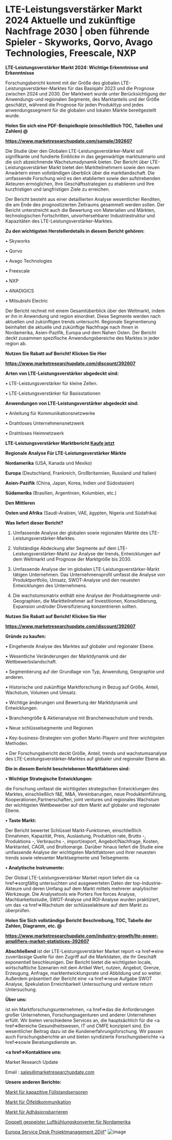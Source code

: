 # LTE-Leistungsverstärker Markt 2024 Aktuelle und zukünftige Nachfrage 2030 | oben führende Spieler - Skyworks, Qorvo, Avago Technologies, Freescale, NXP

<strong>LTE-Leistungsverstärker Markt 2024: Wichtige Erkenntnisse und Erkenntnisse</strong>

Forschungsbericht kommt mit der Größe des globalen LTE-Leistungsverstärker-Marktes für das Basisjahr 2023 und die Prognose zwischen 2024 und 2030. Der Marktwert wurde unter Berücksichtigung der Anwendungs-und regionalen Segmente, des Marktanteils und der Größe geschätzt, während die Prognose für jeden Produkttyp und jedes anwendungssegment für die globalen und lokalen Märkte bereitgestellt wurde.



<strong>Holen Sie sich eine PDF-Beispielkopie (einschließlich TOC, Tabellen und Zahlen) @
</strong>

<strong><a href=https://www.marketresearchupdate.com/sample/392607>

<strong>https://www.marketresearchupdate.com/sample/392607</u></font></a></strong></strong>

Die Studie über den Globalen LTE-Leistungsverstärker-Markt soll signifikante und fundierte Einblicke in das gegenwärtige marktszenario und die sich abzeichnende Wachstumsdynamik bieten. Der Bericht über LTE-Leistungsverstärker Markt bietet den Marktteilnehmern sowie den neuen Anwärtern einen vollständigen überblick über die marktlandschaft. Die umfassende Forschung wird es den etablierten sowie den aufstrebenden Akteuren ermöglichen, Ihre Geschäftsstrategien zu etablieren und Ihre kurzfristigen und langfristigen Ziele zu erreichen.

Der Bericht besteht aus einer detaillierten Analyse wesentlicher Renditen, die am Ende des prognostizierten Zeitraums gesammelt werden sollen. Der Bericht unterstreicht auch die Bewertung von Materialien und Märkten, technologischen Fortschritten, unvorhersehbarer Industriestruktur und Kapazitäten des LTE-Leistungsverstärker-Marktes.



<strong>Zu den wichtigsten Herstellerdetails in diesem Bericht gehören:</strong>

• Skyworks

• Qorvo

• Avago Technologies

• Freescale

• NXP

• ANADIGICS

• Mitsubishi Electric

Der Bericht rechnet mit einem Gesamtüberblick über den Weltmarkt, indem er ihn in Anwendung und region einordnet. Diese Segmente werden nach aktuellen und zukünftigen trends untersucht. Regionale Segmentierung beinhaltet die aktuelle und zukünftige Nachfrage nach Ihnen in Nordamerika, Asien-Pazifik, Europa und dem Nahen Osten. Der Bericht deckt zusammen spezifische Anwendungsbereiche des Marktes in jeder region ab.



<strong>Nutzen Sie Rabatt auf Bericht! Klicken Sie Hier
</strong>

<strong><a href=https://www.marketresearchupdate.com/discount/392607>https://www.marketresearchupdate.com/discount/392607</b></u></font></strong></a>



<strong>Arten von LTE-Leistungsverstärker abgedeckt sind:</strong>

• LTE-Leistungsverstärker für kleine Zellen.

• LTE-Leistungsverstärker für Basisstationen



<strong>Anwendungen von LTE-Leistungsverstärker abgedeckt sind:</strong>

• Anleitung für Kommunikationsnetzwerke

• Drahtloses Unternehmensnetzwerk

• Drahtloses Heimnetzwerk



<strong>LTE-Leistungsverstärker Marktbericht <a href=https://www.marketresearchupdate.com/buynow/392607>Kaufe jetzt</a></strong>



<strong>Regionale Analyse Für LTE-Leistungsverstärker Märkte</strong>



<strong>Nordamerika</strong> (USA, Kanada und Mexiko)



<strong>Europa</strong> (Deutschland, Frankreich, Großbritannien, Russland und Italien)



<strong>Asien-Pazifik</strong> (China, Japan, Korea, Indien und Südostasien)



<strong>Südamerika</strong> (Brasilien, Argentinien, Kolumbien, etc.)



<strong>Den Mittleren</strong> 

<strong>Osten und Afrika</strong> (Saudi-Arabien, VAE, ägypten, Nigeria und Südafrika)



<strong>Was liefert dieser Bericht?</strong>

1. Umfassende Analyse der globalen sowie regionalen Märkte des LTE-Leistungsverstärker-Marktes.

2. Vollständige Abdeckung aller Segmente auf dem LTE-Leistungsverstärker-Markt zur Analyse der trends, Entwicklungen auf dem Weltmarkt und Prognose der Marktgröße bis 2030.

3. Umfassende Analyse der im globalen LTE-Leistungsverstärker-Markt tätigen Unternehmen. Das Unternehmensprofil umfasst die Analyse von Produktportfolio, Umsatz, SWOT-Analyse und den neuesten Entwicklungen des Unternehmens.

4. Die wachstumsmatrix enthält eine Analyse der Produktsegmente und-Geographien, die Marktteilnehmer auf Investitionen, Konsolidierung, Expansion und/oder Diversifizierung konzentrieren sollten.



<strong>Nutzen Sie Rabatt auf Bericht! Klicken Sie Hier
</strong>

<strong><a href=https://www.marketresearchupdate.com/discount/392607>https://www.marketresearchupdate.com/discount/392607</b></u></font></strong></a>



<strong>Gründe zu kaufen:</strong>

• Eingehende Analyse des Marktes auf globaler und regionaler Ebene.

• Wesentliche Veränderungen der Marktdynamik und der Wettbewerbslandschaft.

• Segmentierung auf der Grundlage von Typ, Anwendung, Geographie und anderen.

• Historische und zukünftige Marktforschung in Bezug auf Größe, Anteil, Wachstum, Volumen und Umsatz.

• Wichtige änderungen und Bewertung der Marktdynamik und Entwicklungen.

• Branchengröße &amp; Aktienanalyse mit Branchenwachstum und trends.

• Neue schlüsselsegmente und Regionen

• Key-business-Strategien von großen Markt-Playern und Ihrer wichtigsten Methoden.

• Der Forschungsbericht deckt Größe, Anteil, trends und wachstumsanalyse des LTE-Leistungsverstärker-Marktes auf globaler und regionaler Ebene ab.



<strong>Die in diesem Bericht beschriebenen Marktfaktoren sind:</strong>



<strong>• Wichtige Strategische Entwicklungen:</strong>

die Forschung umfasst die wichtigsten strategischen Entwicklungen des Marktes, einschließlich f&amp;E, M&amp;A, Vereinbarungen, neue Produkteinführung, Kooperationen,Partnerschaften, joint ventures und regionales Wachstum der wichtigsten Wettbewerber auf dem Markt auf globaler und regionaler Ebene.



<strong>• Taste Markt:</strong>

Der Bericht bewertet Schlüssel Markt-Funktionen, einschließlich Einnahmen, Kapazität, Preis, Auslastung, Produktion rate, Brutto -, Produktions -, Verbrauchs -, import/export, Angebot/Nachfrage, Kosten, Marktanteil, CAGR, und Bruttomarge. Darüber hinaus liefert die Studie eine umfassende Analyse der wichtigsten Marktfaktoren und Ihrer neuesten trends sowie relevanter Marktsegmente und Teilsegmente.



<strong>• Analytische Instrumente:</strong>

Der Global LTE-Leistungsverstärker Market report liefert die <a href=>sorgf</a>ältig untersuchten und ausgewerteten Daten der top-Industrie-Akteure und deren Umfang auf dem Markt mittels mehrerer analytischer Werkzeuge. Die Analysetools wie Porters five forces Analyse, Machbarkeitsstudie, SWOT-Analyse und ROI-Analyse wurden praktiziert, um das <a href=>Wachstum</a> der schlüsselakteure auf dem Markt zu überprüfen.



<strong>Holen Sie Sich vollständige Bericht Beschreibung, TOC, Tabelle der Zahlen, Diagramm, etc. @ </strong>

<strong><a href=https://www.marketresearchupdate.com/industry-growth/lte-power-amplifiers-market-statistices-392607>https://www.marketresearchupdate.com/industry-growth/lte-power-amplifiers-market-statistices-392607</a></font></strong>



<strong>Abschließend</strong> ist der LTE-Leistungsverstärker Market report <a href=>eine</a> zuverlässige Quelle für den Zugriff auf die Marktdaten, die Ihr Geschäft exponentiell beschleunigen. Der Bericht bietet die wichtigsten locale, wirtschaftliche Szenarien mit dem Artikel Wert, nutzen, Angebot, Grenze, Erzeugung, Anfrage, marktentwicklungsrate und Abbildung und so weiter. Außerdem präsentiert der Bericht eine <a href=>neue</a> Aufgabe SWOT Analyse, Spekulation Erreichbarkeit Untersuchung und venture return Untersuchung.



<strong>Über uns:</strong>

 ist ein Marktforschungsunternehmen, <a href=>das</a> die Anforderungen großer Unternehmen, Forschungsagenturen und anderer Unternehmen erfüllt. Wir bieten verschiedene Services an, die hauptsächlich für die <a href=>Bereiche</a> Gesundheitswesen, IT und CMFE konzipiert sind. Ein wesentlicher Beitrag dazu ist die Kundenerfahrungsforschung. Wir passen auch Forschungsberichte an und bieten syndizierte Forschungsberichte <a href=>sowie</a> Beratungsdienste an.



<strong><a href=>Kontaktiere uns:</a></strong>

Market Research Update

Email : sales@marketresearchupdate.com



<strong>Unsere anderen Berichte:</strong>

<a href=https://www.linkedin.com/pulse/capacitive-level-sensors-market-2023-trends-new-research>Markt für kapazitive Füllstandsensoren</a>

<a href=https://www.linkedin.com/pulse/oilfield-communications-market-report-2023-top-company>Markt für Ölfeldkommunikation</a>

<a href=https://www.linkedin.com/pulse/adhesion-barriers-market-size-emerging-trends>Markt für Adhäsionsbarrieren</a>

<a href=https://www.linkedin.com/pulse/north-america-air-cooling-doubly-fed-converter>Doppelt gespeister Luftkühlungskonverter für Nordamerika</a>

<a href=https://www.linkedin.com/pulse/europe-service-desk-project-management-2djif/>Europa Service Desk Projektmanagement 2Djif</a>"
![image](https://github.com/Gayatrikarjule/Market-Analysis-361/assets/97346546/6c160c36-cca5-4d92-b7c4-b7673e05753f)
